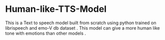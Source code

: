 # Human-like-TTS-Model
This is a Text to speech model built from scratch using python trained on librispeech and emo-V db dataset . This model can give a more human like tone with emotions than other models .
